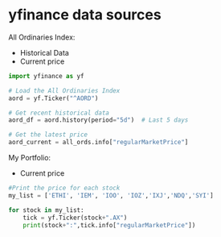 # yfinance data sources

All Ordinaries Index:
- Historical Data
- Current price

```python
import yfinance as yf

# Load the All Ordinaries Index
aord = yf.Ticker("^AORD")

# Get recent historical data
aord_df = aord.history(period="5d")  # Last 5 days

# Get the latest price
aord_current = all_ords.info["regularMarketPrice"]
```

My Portfolio:
- Current price

```python
#Print the price for each stock
my_list = ['ETHI', 'IEM', 'IOO', 'IOZ','IXJ','NDQ','SYI']

for stock in my_list:
    tick = yf.Ticker(stock+".AX")
    print(stock+":",tick.info["regularMarketPrice"])
```
